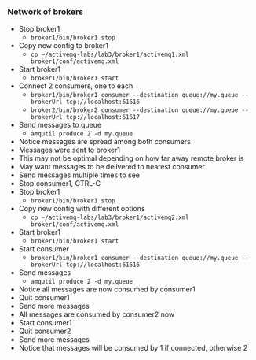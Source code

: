 ### Network of brokers
  * Stop broker1
  	* `broker1/bin/broker1 stop`
  * Copy new config to broker1
  	* `cp ~/activemq-labs/lab3/broker1/activemq1.xml broker1/conf/activemq.xml`
  * Start broker1
  	* `broker1/bin/broker1 start`
  * Connect 2 consumers, one to each
  	* `broker1/bin/broker1 consumer --destination queue://my.queue --brokerUrl tcp://localhost:61616`
  	* `broker2/bin/broker2 consumer --destination queue://my.queue --brokerUrl tcp://localhost:61617`
  * Send messages to queue
  	* `amqutil produce 2 -d my.queue`
  * Notice messages are spread among both consumers
  * Messages were sent to broker1
  * This may not be optimal depending on how far away remote broker is
  * May want messages to be delivered to nearest consumer
  * Send messages multiple times to see
  * Stop consumer1, CTRL-C
  * Stop broker1
  	* `broker1/bin/broker1 stop`
  * Copy new config with different options
  	* `cp ~/activemq-labs/lab3/broker1/activemq2.xml broker1/conf/activemq.xml`
  * Start broker1
  	* `broker1/bin/broker1 start`
  * Start consumer
  	* `broker1/bin/broker1 consumer --destination queue://my.queue --brokerUrl tcp://localhost:61616`
  * Send messages
  	* `amqutil produce 2 -d my.queue`
  * Notice all messages are now consumed by consumer1
  * Quit consumer1
  * Send more messages
  * All messages are consumed by consumer2 now
  * Start consumer1
  * Quit consumer2
  * Send more messages
  * Notice that messages will be consumed by 1 if connected, otherwise 2
  
